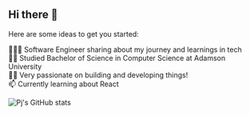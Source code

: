 <!-- Level 1: Simple bio and stats -->

## Hi there 👋

Here are some ideas to get you started:

👩🏻‍💻 Software Engineer sharing about my journey and learnings in tech </br>
👨‍🎓 Studied Bachelor of Science in Computer Science at  Adamson University </br>
🙋‍♂️ Very passionate on building and developing things! </br>
📫 Currently learning about React </br>

<!-- GitHub stats from (https://github.com/anuraghazra/github-readme-stats) -->
![Pj's GitHub stats](https://github-readme-stats.vercel.app/api?username=pjpj-pj&show_icons=true&bg_color=00000000)
